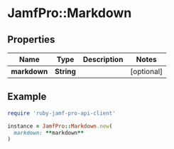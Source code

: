 # JamfPro::Markdown

## Properties

| Name | Type | Description | Notes |
| ---- | ---- | ----------- | ----- |
| **markdown** | **String** |  | [optional] |

## Example

```ruby
require 'ruby-jamf-pro-api-client'

instance = JamfPro::Markdown.new(
  markdown: **markdown**
)
```

